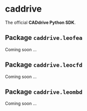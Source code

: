# caddrive

The official **CADdrive Python SDK**.

## Package ``caddrive.leofea``

Coming soon ...

## Package ``caddrive.leocfd``

Coming soon ...

## Package ``caddrive.leombd``

Coming soon ...